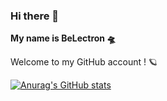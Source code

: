 ### Hi there 👋
**My name is BeLectron 🛸**

Welcome to my GitHub account ! 🪐

[![Anurag's GitHub stats](https://github-readme-stats.vercel.app/api?username=BELECTRON13)](https://github.com/anuraghazra/github-readme-stats)
